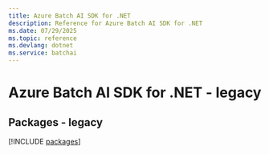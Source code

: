 ```yaml
---
title: Azure Batch AI SDK for .NET
description: Reference for Azure Batch AI SDK for .NET
ms.date: 07/29/2025
ms.topic: reference
ms.devlang: dotnet
ms.service: batchai
---
```

# Azure Batch AI SDK for .NET - legacy
## Packages - legacy
[!INCLUDE [packages](batch-ai-index.md)]